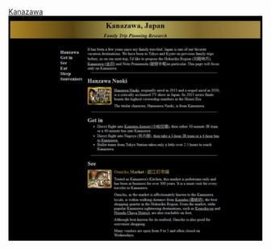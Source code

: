 [Kanazawa](https://maymlin.github.io/kanazawa/)
![Kanazawa](https://github.com/maymlin/kanazawa/blob/main/Kanazawa_Screenshot.JPG)
